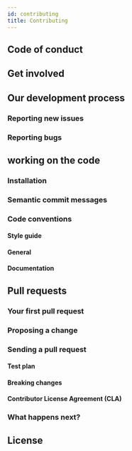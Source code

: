 ```yaml
---
id: contributing
title: Contributing
---
```


## Code of conduct

## Get involved

## Our development process
### Reporting new issues
### Reporting bugs

## working on the code
### Installation
### Semantic commit messages
### Code conventions
#### Style guide
#### General
#### Documentation

## Pull requests
### Your first pull request
### Proposing a change
### Sending a pull request
#### Test plan
#### Breaking changes
#### Contributor License Agreement (CLA)
### What happens next?

## License